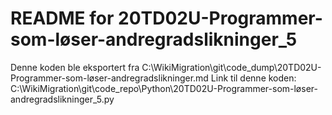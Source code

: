 # README for 20TD02U-Programmer-som-løser-andregradslikninger_5
Denne koden ble eksportert fra C:\WikiMigration\git\code_dump\20TD02U-Programmer-som-løser-andregradslikninger.md
Link til denne koden: C:\WikiMigration\git\code_repo\Python\20TD02U-Programmer-som-løser-andregradslikninger_5.py
